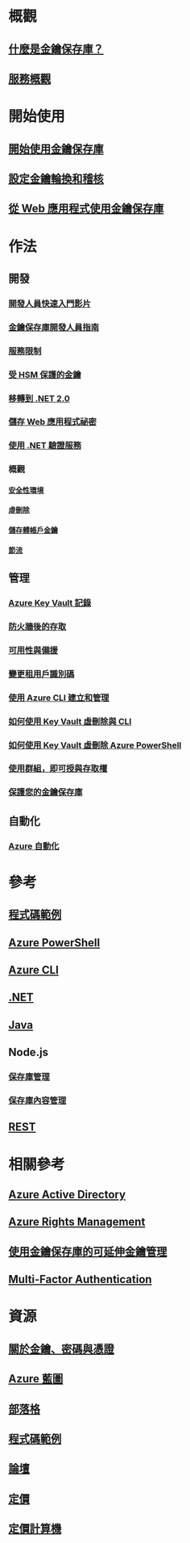 # 概觀
## [什麼是金鑰保存庫？](key-vault-whatis.md)
## [服務概觀](https://azure.microsoft.com/services/key-vault/)

# 開始使用
## [開始使用金鑰保存庫](key-vault-get-started.md)
## [設定金鑰輪換和稽核](key-vault-key-rotation-log-monitoring.md)
## [從 Web 應用程式使用金鑰保存庫](key-vault-use-from-web-application.md)

# 作法
## 開發
### [開發人員快速入門影片](http://channel9.msdn.com/Blogs/Windows-Azure/Azure-Key-Vault-Developer-Quick-Start)
### [金鑰保存庫開發人員指南](key-vault-developers-guide.md)
### [服務限制](key-vault-service-limits.md)
### [受 HSM 保護的金鑰](key-vault-hsm-protected-keys.md)
### [移轉到 .NET 2.0](key-vault-dotnet2api-release-notes.md)
### [儲存 Web 應用程式祕密](vs-secure-secret-appsettings.md)
### [使用 .NET 驗證服務](service-to-service-authentication.md)

### 概觀
#### [安全性環境](key-vault-ovw-security-worlds.md)
#### [虛刪除](key-vault-ovw-soft-delete.md)
#### [儲存體帳戶金鑰](key-vault-ovw-storage-keys.md)
#### [節流](key-vault-ovw-throttling.md)

## 管理
### [Azure Key Vault 記錄](key-vault-logging.md)
### [防火牆後的存取](key-vault-access-behind-firewall.md)
### [可用性與備援](key-vault-disaster-recovery-guidance.md)
### [變更租用戶識別碼](key-vault-subscription-move-fix.md)
### [使用 Azure CLI 建立和管理](key-vault-manage-with-cli2.md)
### [如何使用 Key Vault 虛刪除與 CLI](key-vault-soft-delete-cli.md)
### [如何使用 Key Vault 虛刪除 Azure PowerShell](key-vault-soft-delete-powershell.md)
### [使用群組，即可授與存取權](key-vault-group-permissions-for-apps.md)
### [保護您的金鑰保存庫](key-vault-secure-your-key-vault.md)

## 自動化
### [Azure 自動化](automation-manage-key-vault.md)

# 參考
## [程式碼範例](https://azure.microsoft.com/en-us/resources/samples/?service=key-vault)
## [Azure PowerShell](/powershell/module/azurerm.keyvault)
## [Azure CLI](/cli/azure/keyvault)
## [.NET](/dotnet/api/microsoft.azure.keyvault)
## [Java](/java/api/com.microsoft.azure.keyvault)
## Node.js
### [保存庫管理](http://azure.github.io/azure-sdk-for-node/azure-arm-keyvault/latest)
### [保存庫內容管理](http://azure.github.io/azure-sdk-for-node/azure-keyvault/latest)
## [REST](/rest/api/keyvault)

# 相關參考
## [Azure Active Directory](https://azure.microsoft.com/documentation/services/active-directory/)
## [Azure Rights Management](https://technet.microsoft.com/en-US/dn175750)
## [使用金鑰保存庫的可延伸金鑰管理](https://msdn.microsoft.com/en-us/library/azure/dn198405)
## [Multi-Factor Authentication](https://azure.microsoft.com/documentation/services/multi-factor-authentication/)

# 資源
## [關於金鑰、密碼與憑證](https://docs.microsoft.com/rest/api/keyvault/about-keys--secrets-and-certificates)
## [Azure 藍圖](https://azure.microsoft.com/roadmap/?category=security-identity)
## [部落格](http://blogs.technet.com/b/kv/)
## [程式碼範例](https://www.microsoft.com/download/details.aspx?id=45343)
## [論壇](https://social.msdn.microsoft.com/forums/azure/en-US/home?forum=AzureKeyVault)
## [定價](https://azure.microsoft.com/pricing/details/key-vault/)
## [定價計算機](https://azure.microsoft.com/pricing/calculator/)
